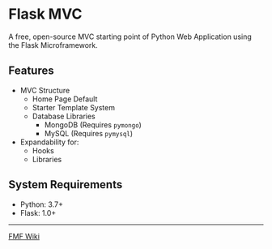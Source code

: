 # Flask MVC

A free, open-source MVC starting point of Python Web Application using the Flask Microframework.

## Features

* MVC Structure
  * Home Page Default
  * Starter Template System
  * Database Libraries
    * MongoDB (Requires `pymongo`)
    * MySQL (Requires `pymysql`)
* Expandability for:
  * Hooks
  * Libraries

## System Requirements

* Python: 3.7+
* Flask: 1.0+

***

[FMF Wiki](https://github.com/tgeene/flask-mvc-framework/wiki)
